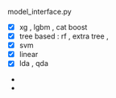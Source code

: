 model_interface.py
- [x] xg , lgbm , cat boost
- [x] tree based : rf , extra tree , 
- [x] svm
- [x] linear
- [x] lda , qda
-
-
